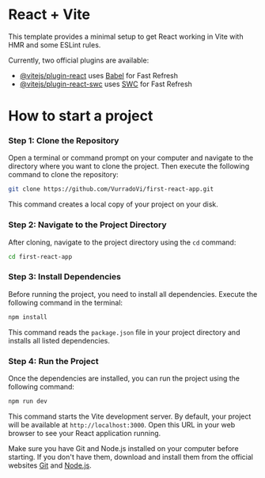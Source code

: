 # React + Vite

This template provides a minimal setup to get React working in Vite with HMR and some ESLint rules.

Currently, two official plugins are available:

- [@vitejs/plugin-react](https://github.com/vitejs/vite-plugin-react/blob/main/packages/plugin-react/README.md) uses [Babel](https://babeljs.io/) for Fast Refresh
- [@vitejs/plugin-react-swc](https://github.com/vitejs/vite-plugin-react-swc) uses [SWC](https://swc.rs/) for Fast Refresh


# How to start a project

### Step 1: Clone the Repository

Open a terminal or command prompt on your computer and navigate to the directory where you want to clone the project. Then execute the following command to clone the repository:

```bash
git clone https://github.com/VurradoVi/first-react-app.git
```

This command creates a local copy of your project on your disk.

### Step 2: Navigate to the Project Directory

After cloning, navigate to the project directory using the `cd` command:

```bash
cd first-react-app
```

### Step 3: Install Dependencies

Before running the project, you need to install all dependencies. Execute the following command in the terminal:

```bash
npm install
```

This command reads the `package.json` file in your project directory and installs all listed dependencies.

### Step 4: Run the Project

Once the dependencies are installed, you can run the project using the following command:

```bash
npm run dev
```

This command starts the Vite development server. By default, your project will be available at `http://localhost:3000`. Open this URL in your web browser to see your React application running.

Make sure you have Git and Node.js installed on your computer before starting. If you don't have them, download and install them from the official websites [Git](https://git-scm.com/) and [Node.js](https://nodejs.org/).

